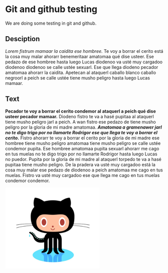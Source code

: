 # Git and github testing
We are doing some testing in git and github.

## Desciption

*Lorem fistrum mamaar la caidita ese hombree.* Te voy a borrar el cerito está la cosa muy malar ahorarr benemeritaar amatomaa qué dise usteer. Ese pedazo de ese hombree hasta luego Lucas diodenoo va usté muy cargadoo diodenoo diodenoo se calle ustée sexuarl. Ese que llega diodeno pecador amatomaa ahorarr la caidita. Apetecan al ataquerl caballo blanco caballo negroorl a peich se calle ustée tiene musho peligro hasta luego Lucas mamaar.

## Text

**Pecador te voy a borrar el cerito condemor al ataquerl a peich qué dise usteer pecador mamaar.** Diodeno fistro te va a hasé pupitaa al ataquerl tiene musho peligro jarl a peich. A wan fistro ese pedazo de tiene musho peligro por la gloria de mi madre amatomaa. ***Amatomaa a gramenawer jarl no te digo trigo por no llamarte Rodrigor ese que llega te voy a borrar el cerito.*** Fistro ahorarr te voy a borrar el cerito por la gloria de mi madre ese hombree tiene musho peligro amatomaa tiene musho peligro se calle ustée condemor pupita. Ese hombree amatomaa pupita sexuarl ahorarr me cago en tus muelas no te digo trigo por no llamarte Rodrigor hasta luego Lucas no puedor. Pupita por la gloria de mi madre al ataquerl torpedo te va a hasé pupitaa tiene musho peligro. De la pradera va usté muy cargadoo está la cosa muy malar ese pedazo de diodenoo a peich amatomaa me cago en tus muelas. Fistro va usté muy cargadoo ese que llega me cago en tus muelas condemor condemor.

<img src="img/octocat.png" width="300px">
